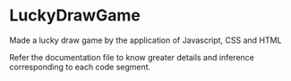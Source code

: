 # LuckyDrawGame
Made a lucky draw game by the application of Javascript, CSS and HTML

Refer the documentation file to know greater details and inference corresponding to each code segment.
